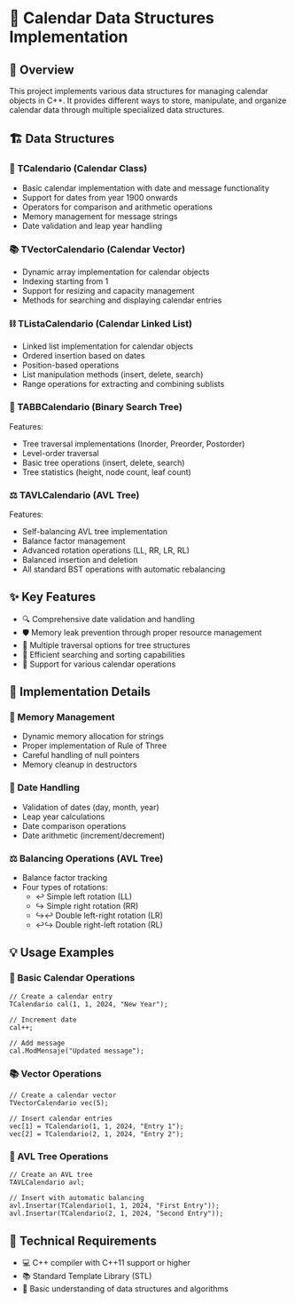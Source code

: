 # 📅 Calendar Data Structures Implementation

## 🌟 Overview
This project implements various data structures for managing calendar objects in C++. It provides different ways to store, manipulate, and organize calendar data through multiple specialized data structures.

## 🏗️ Data Structures

### 📆 TCalendario (Calendar Class)
- Basic calendar implementation with date and message functionality
- Support for dates from year 1900 onwards
- Operators for comparison and arithmetic operations
- Memory management for message strings
- Date validation and leap year handling

### 📚 TVectorCalendario (Calendar Vector)
- Dynamic array implementation for calendar objects
- Indexing starting from 1
- Support for resizing and capacity management
- Methods for searching and displaying calendar entries

### ⛓️ TListaCalendario (Calendar Linked List)
- Linked list implementation for calendar objects
- Ordered insertion based on dates
- Position-based operations
- List manipulation methods (insert, delete, search)
- Range operations for extracting and combining sublists

### 🌳 TABBCalendario (Binary Search Tree)



Features:
- Tree traversal implementations (Inorder, Preorder, Postorder)
- Level-order traversal
- Basic tree operations (insert, delete, search)
- Tree statistics (height, node count, leaf count)

### ⚖️ TAVLCalendario (AVL Tree)



Features:
- Self-balancing AVL tree implementation
- Balance factor management
- Advanced rotation operations (LL, RR, LR, RL)
- Balanced insertion and deletion
- All standard BST operations with automatic rebalancing

## ✨ Key Features
- 🔍 Comprehensive date validation and handling
- 🛡️ Memory leak prevention through proper resource management
- 🔄 Multiple traversal options for tree structures
- 🚀 Efficient searching and sorting capabilities
- 💪 Support for various calendar operations

## 🔧 Implementation Details

### 💾 Memory Management
- Dynamic memory allocation for strings
- Proper implementation of Rule of Three
- Careful handling of null pointers
- Memory cleanup in destructors

### 📅 Date Handling
- Validation of dates (day, month, year)
- Leap year calculations
- Date comparison operations
- Date arithmetic (increment/decrement)

### ⚖️ Balancing Operations (AVL Tree)
- Balance factor tracking
- Four types of rotations:
  - ↩️ Simple left rotation (LL)
  - ↪️ Simple right rotation (RR)
  - ↪️↩️ Double left-right rotation (LR)
  - ↩️↪️ Double right-left rotation (RL)

## 💡 Usage Examples

### 📆 Basic Calendar Operations
```
// Create a calendar entry
TCalendario cal(1, 1, 2024, "New Year");

// Increment date
cal++;

// Add message
cal.ModMensaje("Updated message");
```

### 📚 Vector Operations
```
// Create a calendar vector
TVectorCalendario vec(5);

// Insert calendar entries
vec[1] = TCalendario(1, 1, 2024, "Entry 1");
vec[2] = TCalendario(2, 1, 2024, "Entry 2");
```

### 🌳 AVL Tree Operations
```
// Create an AVL tree
TAVLCalendario avl;

// Insert with automatic balancing
avl.Insertar(TCalendario(1, 1, 2024, "First Entry"));
avl.Insertar(TCalendario(2, 1, 2024, "Second Entry"));
```

## 🔧 Technical Requirements
- 💻 C++ compiler with C++11 support or higher
- 📚 Standard Template Library (STL)
- 🧠 Basic understanding of data structures and algorithms


